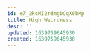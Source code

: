 ```yaml
---
id: e7_2kcMI2rdmgDCqX0bMp
title: High Weirdness
desc: ''
updated: 1639759645930
created: 1639759645930
---
```


